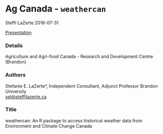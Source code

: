 Ag Canada - `weathercan`
================
Steffi LaZerte
2018-07-31

[Presentation](http://steffilazerte.github.io/Presentations/2018-07%20Ag%20Canada%20-%20weathercan/LaZerte_AGCAN_2018_weathercan.html)

### Details

Agriculture and Agri-food Canada - Research and Development Centre (Brandon)

### Authors

Stefanie E. LaZerte\*, Independent Consultant, Adjunct Professor Brandon University  
<sel@steffilazerte.ca>

### Title

weathercan: An R package to access historical weather data from Environment and Climate Change Canada